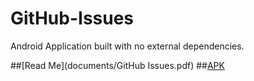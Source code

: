# GitHub-Issues
Android Application built with no external dependencies.

##[Read Me](documents/GitHub Issues.pdf)
##[APK](apk/app-debug.apk)